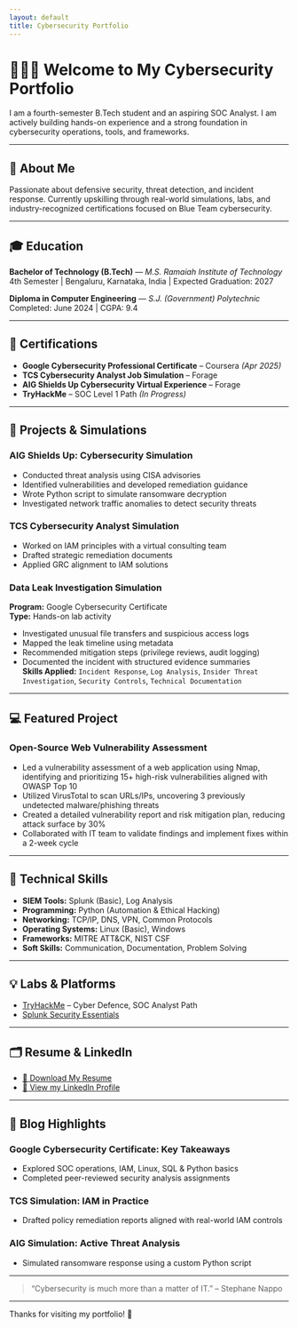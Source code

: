 ```yaml
---
layout: default
title: Cybersecurity Portfolio
---
```


# 👨‍💻🔐 Welcome to My Cybersecurity Portfolio

I am a fourth-semester B.Tech student and an aspiring SOC Analyst. I am actively building hands-on experience and a strong foundation in cybersecurity operations, tools, and frameworks.

---

## 🧠 About Me

Passionate about defensive security, threat detection, and incident response. Currently upskilling through real-world simulations, labs, and industry-recognized certifications focused on Blue Team cybersecurity.

---

## 🎓 Education

**Bachelor of Technology (B.Tech)** — *M.S. Ramaiah Institute of Technology*  
4th Semester | Bengaluru, Karnataka, India | Expected Graduation: 2027

**Diploma in Computer Engineering** — *S.J. (Government) Polytechnic*  
Completed: June 2024 | CGPA: 9.4

---

## 📜 Certifications

- **Google Cybersecurity Professional Certificate** – Coursera *(Apr 2025)*
- **TCS Cybersecurity Analyst Job Simulation** – Forage
- **AIG Shields Up Cybersecurity Virtual Experience** – Forage
- **TryHackMe** – SOC Level 1 Path *(In Progress)*

---

## 🧪 Projects & Simulations

### AIG Shields Up: Cybersecurity Simulation
- Conducted threat analysis using CISA advisories
- Identified vulnerabilities and developed remediation guidance
- Wrote Python script to simulate ransomware decryption
- Investigated network traffic anomalies to detect security threats

### TCS Cybersecurity Analyst Simulation
- Worked on IAM principles with a virtual consulting team
- Drafted strategic remediation documents
- Applied GRC alignment to IAM solutions

### Data Leak Investigation Simulation  
**Program:** Google Cybersecurity Certificate  
**Type:** Hands-on lab activity  
- Investigated unusual file transfers and suspicious access logs
- Mapped the leak timeline using metadata
- Recommended mitigation steps (privilege reviews, audit logging)
- Documented the incident with structured evidence summaries  
**Skills Applied:** `Incident Response`, `Log Analysis`, `Insider Threat Investigation`, `Security Controls`, `Technical Documentation`

---

## 💻 Featured Project

### Open-Source Web Vulnerability Assessment
- Led a vulnerability assessment of a web application using Nmap, identifying and prioritizing 15+ high-risk vulnerabilities aligned with OWASP Top 10
- Utilized VirusTotal to scan URLs/IPs, uncovering 3 previously undetected malware/phishing threats
- Created a detailed vulnerability report and risk mitigation plan, reducing attack surface by 30%
- Collaborated with IT team to validate findings and implement fixes within a 2-week cycle

---

## 🔧 Technical Skills

- **SIEM Tools:** Splunk (Basic), Log Analysis
- **Programming:** Python (Automation & Ethical Hacking)
- **Networking:** TCP/IP, DNS, VPN, Common Protocols
- **Operating Systems:** Linux (Basic), Windows
- **Frameworks:** MITRE ATT&CK, NIST CSF
- **Soft Skills:** Communication, Documentation, Problem Solving

---

## 💡 Labs & Platforms

- [TryHackMe](https://tryhackme.com/) – Cyber Defence, SOC Analyst Path
- [Splunk Security Essentials](https://splunkbase.splunk.com/app/3435/)

---

## 🗂️ Resume & LinkedIn

- [📄 Download My Resume](./Cybersecurity_Resume.pdf)
- [🔗 View my LinkedIn Profile](https://www.linkedin.com/in/c-sai-bala-krishna-5109b5265/)

---

## 📝 Blog Highlights

### Google Cybersecurity Certificate: Key Takeaways
- Explored SOC operations, IAM, Linux, SQL & Python basics
- Completed peer-reviewed security analysis assignments

### TCS Simulation: IAM in Practice
- Drafted policy remediation reports aligned with real-world IAM controls

### AIG Simulation: Active Threat Analysis
- Simulated ransomware response using a custom Python script

---

> “Cybersecurity is much more than a matter of IT.” – Stephane Nappo

---

Thanks for visiting my portfolio! 🚀
